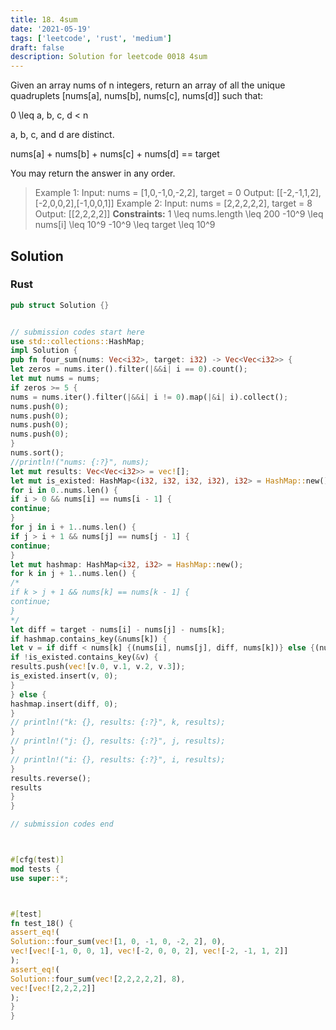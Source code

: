 ```yaml
---
title: 18. 4sum
date: '2021-05-19'
tags: ['leetcode', 'rust', 'medium']
draft: false
description: Solution for leetcode 0018 4sum
---
```




Given an array nums of n integers, return an array of all the unique quadruplets [nums[a], nums[b], nums[c], nums[d]] such that:



0 <TeX>\leq</TeX> a, b, c, d < n

a, b, c, and d are distinct.

nums[a] + nums[b] + nums[c] + nums[d] <TeX>=</TeX><TeX>=</TeX> target



You may return the answer in any order.



>   Example 1:
>   Input: nums <TeX>=</TeX> [1,0,-1,0,-2,2], target <TeX>=</TeX> 0
>   Output: [[-2,-1,1,2],[-2,0,0,2],[-1,0,0,1]]
>   Example 2:
>   Input: nums <TeX>=</TeX> [2,2,2,2,2], target <TeX>=</TeX> 8
>   Output: [[2,2,2,2]]
**Constraints:**
>   	1 <TeX>\leq</TeX> nums.length <TeX>\leq</TeX> 200
>   	-10^9 <TeX>\leq</TeX> nums[i] <TeX>\leq</TeX> 10^9
>   	-10^9 <TeX>\leq</TeX> target <TeX>\leq</TeX> 10^9


## Solution


### Rust
```rust
pub struct Solution {}


// submission codes start here
use std::collections::HashMap;
impl Solution {
pub fn four_sum(nums: Vec<i32>, target: i32) -> Vec<Vec<i32>> {
let zeros = nums.iter().filter(|&&i| i == 0).count();
let mut nums = nums;
if zeros >= 5 {
nums = nums.iter().filter(|&&i| i != 0).map(|&i| i).collect();
nums.push(0);
nums.push(0);
nums.push(0);
nums.push(0);
}
nums.sort();
//println!("nums: {:?}", nums);
let mut results: Vec<Vec<i32>> = vec![];
let mut is_existed: HashMap<(i32, i32, i32, i32), i32> = HashMap::new();
for i in 0..nums.len() {
if i > 0 && nums[i] == nums[i - 1] {
continue;
}
for j in i + 1..nums.len() {
if j > i + 1 && nums[j] == nums[j - 1] {
continue;
}
let mut hashmap: HashMap<i32, i32> = HashMap::new();
for k in j + 1..nums.len() {
/*
if k > j + 1 && nums[k] == nums[k - 1] {
continue;
}
*/
let diff = target - nums[i] - nums[j] - nums[k];
if hashmap.contains_key(&nums[k]) {
let v = if diff < nums[k] {(nums[i], nums[j], diff, nums[k])} else {(nums[i], nums[j], nums[k], diff)};
if !is_existed.contains_key(&v) {
results.push(vec![v.0, v.1, v.2, v.3]);
is_existed.insert(v, 0);
}
} else {
hashmap.insert(diff, 0);
}
// println!("k: {}, results: {:?}", k, results);
}
// println!("j: {}, results: {:?}", j, results);
}
// println!("i: {}, results: {:?}", i, results);
}
results.reverse();
results
}
}

// submission codes end



#[cfg(test)]
mod tests {
use super::*;



#[test]
fn test_18() {
assert_eq!(
Solution::four_sum(vec![1, 0, -1, 0, -2, 2], 0),
vec![vec![-1, 0, 0, 1], vec![-2, 0, 0, 2], vec![-2, -1, 1, 2]]
);
assert_eq!(
Solution::four_sum(vec![2,2,2,2,2], 8),
vec![vec![2,2,2,2]]
);
}
}

```
